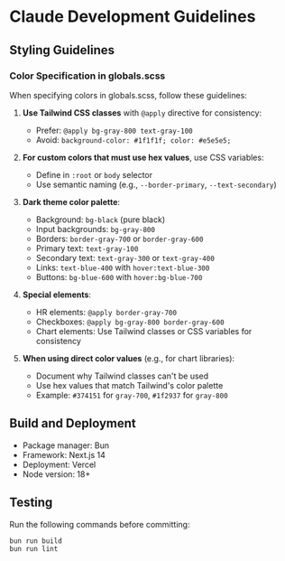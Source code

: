 # Claude Development Guidelines

## Styling Guidelines

### Color Specification in globals.scss

When specifying colors in globals.scss, follow these guidelines:

1. **Use Tailwind CSS classes** with `@apply` directive for consistency:
   - Prefer: `@apply bg-gray-800 text-gray-100`
   - Avoid: `background-color: #1f1f1f; color: #e5e5e5;`

2. **For custom colors that must use hex values**, use CSS variables:
   - Define in `:root` or `body` selector
   - Use semantic naming (e.g., `--border-primary`, `--text-secondary`)

3. **Dark theme color palette**:
   - Background: `bg-black` (pure black)
   - Input backgrounds: `bg-gray-800`
   - Borders: `border-gray-700` or `border-gray-600`
   - Primary text: `text-gray-100`
   - Secondary text: `text-gray-300` or `text-gray-400`
   - Links: `text-blue-400` with `hover:text-blue-300`
   - Buttons: `bg-blue-600` with `hover:bg-blue-700`

4. **Special elements**:
   - HR elements: `@apply border-gray-700`
   - Checkboxes: `@apply bg-gray-800 border-gray-600`
   - Chart elements: Use Tailwind classes or CSS variables for consistency

5. **When using direct color values** (e.g., for chart libraries):
   - Document why Tailwind classes can't be used
   - Use hex values that match Tailwind's color palette
   - Example: `#374151` for `gray-700`, `#1f2937` for `gray-800`

## Build and Deployment

- Package manager: Bun
- Framework: Next.js 14
- Deployment: Vercel
- Node version: 18+

## Testing

Run the following commands before committing:
```bash
bun run build
bun run lint
```